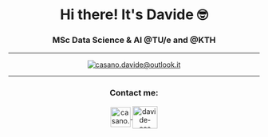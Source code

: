 <h1 align="center">Hi there! It's Davide 🤓</h1>
<h3 align="center">MSc Data Science & AI @TU/e and @KTH</h3>

***

<p align="center">
   <a href="https://github.com/davide-cas"> <img src="https://github-readme-stats.vercel.app/api?username=davide-cas&show_icons=true&count_private=true&theme=dracula&hide=prs,issues" alt="casano.davide@outlook.it"></a><br>
</p>

***

<h3 align="center">Contact me:</h3>
<p align="center">
<a href="mailto:casano.davide@outlook.it" target="_blank"> <img style=" padding-right=50px;" align="center" src="https://user-images.githubusercontent.com/50525101/136530502-6214c692-ce46-4bef-8616-864c5692044a.png" alt="casano.davide@outlook.it" heigth="30" width="40"> </a>
<a href="https://linkedin.com/in/davide-cas" target="_blank"><img align="center" src="https://cdn.icon-icons.com/icons2/3041/PNG/512/linkedin_logo_icon_189225.png" alt="davide-cas" height="45" width="50" /></a>
</p>
